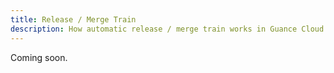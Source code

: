 ```yaml
---
title: Release / Merge Train
description: How automatic release / merge train works in Guance Cloud
---
```


Coming soon.
